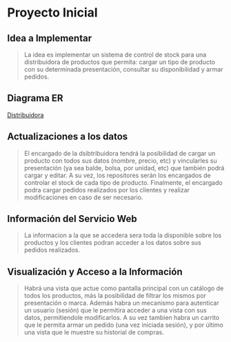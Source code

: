 # Proyecto Inicial

## Idea a Implementar

> La idea es implementar un sistema de control de stock para una distribuidora de productos que permita: cargar un tipo de producto con su determinada presentación, consultar su disponibilidad y armar pedidos.

## Diagrama ER

[Distribuidora](https://user-images.githubusercontent.com/54511049/160266757-481dc78b-3bc3-425c-afd4-a9a08629f23b.png)


## Actualizaciones a los datos

> El encargado de la dsibtribuidora tendrá la posibilidad de cargar un producto con todos sus datos (nombre, precio, etc) y vincularles su presentación (ya sea balde, bolsa, por unidad, etc) que también podrá cargar y editar. A su vez, los repositores serán los encargados de controlar el stock de cada tipo de producto. Finalmente, el encargado podra cargar pedidos realizados por los clientes y realizar modificaciones en caso de ser necesario.

## Información del Servicio Web

> La informacion a la que se accedera sera toda la disponible sobre los productos y los clientes podran acceder a los datos sobre sus pedidos realizados.

## Visualización y Acceso a la Información

> Habrá una vista que actue como pantalla principal con un catálogo de todos los productos, más la posibilidad de filtrar los mismos por presentación o marca. Además habra un mecanismo para autenticar un usuario (sesión) que le permitira acceder a una vista con sus datos, permitiendole modificarlos. A su vez tambien habra un carrito que le permita armar un pedido (una vez iniciada sesión), y por último una vista que le muestre su historial de compras. 

